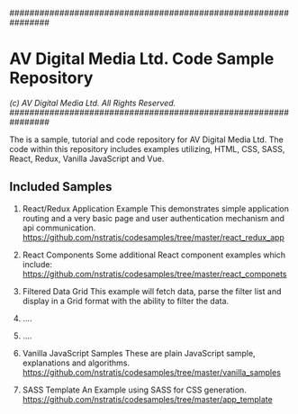 ################################################################
# AV Digital Media Ltd. Code Sample Repository
*(c) AV Digital Media Ltd. All Rights Reserved.*
################################################################

The is a sample, tutorial and code repository for AV Digital Media Ltd.
The code within this repository includes examples utilizing, HTML, CSS, SASS,
React, Redux, Vanilla JavaScript and Vue.

## Included Samples

1. React/Redux Application Example
This demonstrates simple application routing and a very basic page and
user authentication mechanism and api communication.
https://github.com/nstratis/codesamples/tree/master/react_redux_app

2. React Components
Some additional React component examples which include:
https://github.com/nstratis/codesamples/tree/master/react_componets

  1. Filtered Data Grid
  This example will fetch data, parse the filter list and display in a Grid
  format with the ability to filter the data.
  2. ....
  3. ....

3. Vanilla JavaScript Samples
These are plain JavaScript sample, explanations and algorithms.
https://github.com/nstratis/codesamples/tree/master/vanilla_samples

4. SASS Template
An Example using SASS for CSS generation.
https://github.com/nstratis/codesamples/tree/master/app_template
